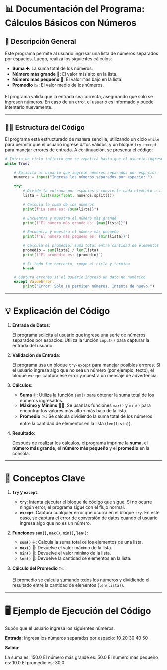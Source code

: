 # 📊 **Documentación del Programa: Cálculos Básicos con Números**

## 📝 **Descripción General**

Este programa permite al usuario ingresar una lista de números separados por espacios. Luego, realiza los siguientes cálculos:

- **Suma** ➕: La suma total de los números.
- **Número más grande** 🔼: El valor más alto en la lista.
- **Número más pequeño** 🔽: El valor más bajo en la lista.
- **Promedio** 📉: El valor medio de los números.

El programa valida que la entrada sea correcta, asegurando que solo se ingresen números. En caso de un error, el usuario es informado y puede intentarlo nuevamente. 

---

## 🧑‍💻 **Estructura del Código**

El programa está estructurado de manera sencilla, utilizando un ciclo `while` para permitir que el usuario ingrese datos válidos, y un bloque `try-except` para manejar errores de entrada. A continuación, se presenta el código:

```python
# Inicia un ciclo infinito que se repetirá hasta que el usuario ingrese una entrada válida
while True:

    # Solicita al usuario que ingrese números separados por espacios
    numeros = input("Ingresa los números separados por espacio: ")

    try:
        # Divide la entrada por espacios y convierte cada elemento a tipo float
        lista = list(map(float, numeros.split()))

        # Calcula la suma de los números
        print(f"La suma es: {sum(lista)}")

        # Encuentra y muestra el número más grande
        print(f"El número más grande es: {max(lista)}")

        # Encuentra y muestra el número más pequeño
        print(f"El número más pequeño es: {min(lista)}")

        # Calcula el promedio: suma total entre cantidad de elementos
        promedio = sum(lista) / len(lista)
        print(f"El promedio es: {promedio}")

        # Si todo fue correcto, rompe el ciclo y termina
        break

    # Captura errores si el usuario ingresó un dato no numérico
    except ValueError:
        print("Error: Solo se permiten números. Intenta de nuevo.")
```
---

# 💡 **Explicación del Código**

1. **Entrada de Datos**:

   El programa solicita al usuario que ingrese una serie de números separados por espacios. Utiliza la función `input()` para capturar la entrada del usuario.

2. **Validación de Entrada**:

   El programa usa un bloque `try-except` para manejar posibles errores. Si el usuario ingresa algo que no sea un número (por ejemplo, texto), el bloque `except` captura ese error y muestra un mensaje de advertencia.

3. **Cálculos**:

   - **Suma** ➕: Utiliza la función `sum()` para obtener la suma total de los números ingresados.
   - **Máximo y Mínimo** 🔼🔽: Se usan las funciones `max()` y `min()` para encontrar los valores más alto y más bajo de la lista.
   - **Promedio** 📉: Se calcula dividiendo la suma total de los números entre la cantidad de elementos en la lista (`len(lista)`).

4. **Resultado**:

   Después de realizar los cálculos, el programa imprime la **suma**, el **número más grande**, el **número más pequeño** y el **promedio** en la consola.

---

# 🔑 **Conceptos Clave**

1. **`try` y `except`**:

   - **`try`**: Intenta ejecutar el bloque de código que sigue. Si no ocurre ningún error, el programa sigue con el flujo normal.
   - **`except`**: Captura cualquier error que ocurra en el bloque `try`. En este caso, se captura el error de conversión de datos cuando el usuario ingresa algo que no es un número.

2. **Funciones `sum()`, `max()`, `min()`, `len()`**:

   - **`sum()`** ➕: Calcula la suma total de los elementos de una lista.
   - **`max()`** 🔼: Devuelve el valor máximo de la lista.
   - **`min()`** 🔽: Devuelve el valor mínimo de la lista.
   - **`len()`** 📏: Devuelve la cantidad de elementos en la lista.

3. **Cálculo del Promedio** 📉:

   El promedio se calcula sumando todos los números y dividiendo el resultado entre la cantidad de elementos (`len(lista)`).

---

# 🖥️ **Ejemplo de Ejecución del Código**

Supón que el usuario ingresa los siguientes números:

**Entrada**:
Ingresa los números separados por espacio: 10 20 30 40 50

**Salida**:

La suma es: 150.0 El número más grande es: 50.0 El número más pequeño es: 10.0 El promedio es: 30.0